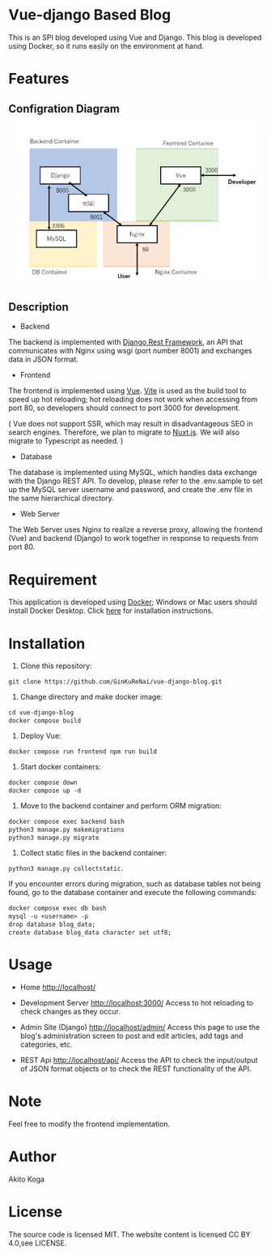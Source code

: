 # Vue-django Based Blog

This is an SPI blog developed using Vue and Django. This blog is developed using Docker, so it runs easily on the environment at hand.

# Features

   ## Configration Diagram

  ![ConfigrationDiagram](configration_diagram.png)

  ## Description

   - Backend

  The backend is implemented with [Django Rest Framework](https://github.com/encode/django-rest-framework), an API that communicates with Nginx using wsgi (port number 8001) and exchanges data in JSON format.

   - Frontend

  The frontend is implemented using [Vue](https://github.com/vuejs/vue). [Vite](https://github.com/vitejs/vite) is used as the build tool to speed up hot reloading; hot reloading does not work when accessing from port 80, so developers should connect to port 3000 for development.

  ( Vue does not support SSR, which may result in disadvantageous SEO in search engines. Therefore, we plan to migrate to [Nuxt.js](https://github.com/nuxt/nuxt.js). We will also migrate to Typescript as needed. )

   - Database
   
  The database is implemented using MySQL, which handles data exchange with the Django REST API. To develop, please refer to the .env.sample to set up the MySQL server username and password, and create the .env file in the same hierarchical directory.

   - Web Server
   
   The Web Server uses Nginx to realize a reverse proxy, allowing the frontend (Vue) and backend (Django) to work together in response to requests from port 80.

# Requirement

  This application is developed using [Docker](https://www.docker.com/); Windows or Mac users should install Docker Desktop. Click [here](https://docs.docker.com/engine/install/) for installation instructions.

# Installation

  1. Clone this repository:
  ```
  git clone https://github.com/GinKuReNai/vue-django-blog.git
  ```
  
  1. Change directory and make docker image:
  ```
  cd vue-django-blog
  docker compose build
  ```
  
  1. Deploy Vue:
  ```
  docker compose run frontend npm run build
  ```

  1. Start docker containers:
  ```
  docker compose down
  docker compose up -d
  ```

  1. Move to the backend container and perform ORM migration:
  ```
  docker compose exec backend bash
  python3 manage.py makemigrations
  python3 manage.py migrate
  ```

  1. Collect static files in the backend container:
  ```
  python3 manage.py collectstatic.
  ```

  If you encounter errors during migration, such as database tables not being found, go to the database container and execute the following commands:
  ```
  docker compose exec db bash
  mysql -u <username> -p
  drop database blog_data;
  create database blog_data character set utf8;
  ```

# Usage

 - Home
  [http://localhost/](http://localhost/)
 - Development Server
  [http://localhost:3000/](http://localhost:3000/)
  Access to hot reloading to check changes as they occur.
  
 - Admin Site (Django)
  [http://localhost/admin/](http://localhost/admin/)
  Access this page to use the blog's administration screen to post and edit articles, add tags and categories, etc.

 - REST Api
  [http://localhost/api/](http://localhost/api/)
  Access the API to check the input/output of JSON format objects or to check the REST functionality of the API.

# Note

  Feel free to modify the frontend implementation.

# Author

  Akito Koga

# License
The source code is licensed MIT. The website content is licensed CC BY 4.0,see LICENSE.